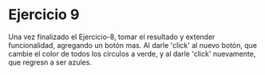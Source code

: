 # Ejercicio 9

Una vez finalizado el Ejercicio-8, tomar el resultado y extender funcionalidad, agregando un botón mas. Al darle 'click' al nuevo botón, que cambie el color de todos los circulos a verde, y al darle 'click' nuevamente, que regresn a ser azules.
